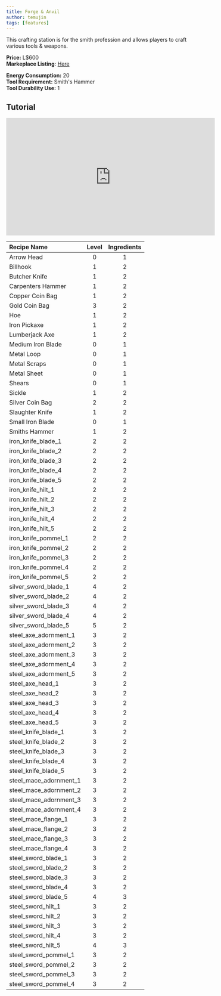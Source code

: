 ```yaml
---
title: Forge & Anvil
author: temujin
tags: [features]
---
```

This crafting station is for the smith profession and allows players to craft various tools & weapons.

**Price:** L$600<br>
**Markeplace Listing**: [Here](https://marketplace.secondlife.com/p/SLC-Craftables-Forge-Anvil/19206753)<br>

**Energy Consumption:** 20<br>
**Tool Requirement:** Smith's Hammer<br>
**Tool Durability Use:** 1

## Tutorial
<iframe width="560" height="315" src="https://www.youtube.com/embed/2fX3t0YLsb4" frameborder="0" allow="accelerometer; autoplay; encrypted-media; gyroscope; picture-in-picture" allowfullscreen></iframe>

| Recipe Name            | Level | Ingredients |
|:-----------------------|:-----:|:-----------:|
| Arrow Head             |   0   |     1       |
| Billhook               |   1   |     2       |
| Butcher Knife          |   1   |     2       |
| Carpenters Hammer      |   1   |     2       |
| Copper Coin Bag        |   1   |     2       |
| Gold Coin Bag          |   3   |     2       |
| Hoe                    |   1   |     2       |
| Iron Pickaxe           |   1   |     2       |
| Lumberjack Axe         |   1   |     2       |
| Medium Iron Blade      |   0   |     1       |
| Metal Loop             |   0   |     1       |
| Metal Scraps           |   0   |     1       |
| Metal Sheet            |   0   |     1       |
| Shears                 |   0   |     1       |
| Sickle                 |   1   |     2       |
| Silver Coin Bag        |   2   |     2       |
| Slaughter Knife        |   1   |     2       |
| Small Iron Blade       |   0   |     1       |
| Smiths Hammer          |   1   |     2       |
| iron_knife_blade_1     |   2   |     2       |
| iron_knife_blade_2     |   2   |     2       |
| iron_knife_blade_3     |   2   |     2       |
| iron_knife_blade_4     |   2   |     2       |
| iron_knife_blade_5     |   2   |     2       |
| iron_knife_hilt_1      |   2   |     2       |
| iron_knife_hilt_2      |   2   |     2       |
| iron_knife_hilt_3      |   2   |     2       |
| iron_knife_hilt_4      |   2   |     2       |
| iron_knife_hilt_5      |   2   |     2       |
| iron_knife_pommel_1    |   2   |     2       |
| iron_knife_pommel_2    |   2   |     2       |
| iron_knife_pommel_3    |   2   |     2       |
| iron_knife_pommel_4    |   2   |     2       |
| iron_knife_pommel_5    |   2   |     2       |
| silver_sword_blade_1   |   4   |     2       |
| silver_sword_blade_2   |   4   |     2       |
| silver_sword_blade_3   |   4   |     2       |
| silver_sword_blade_4   |   4   |     2       |
| silver_sword_blade_5   |   5   |     2       |
| steel_axe_adornment_1  |   3   |     2       |
| steel_axe_adornment_2  |   3   |     2       |
| steel_axe_adornment_3  |   3   |     2       |
| steel_axe_adornment_4  |   3   |     2       |
| steel_axe_adornment_5  |   3   |     2       |
| steel_axe_head_1       |   3   |     2       |
| steel_axe_head_2       |   3   |     2       |
| steel_axe_head_3       |   3   |     2       |
| steel_axe_head_4       |   3   |     2       |
| steel_axe_head_5       |   3   |     2       |
| steel_knife_blade_1    |   3   |     2       |
| steel_knife_blade_2    |   3   |     2       |
| steel_knife_blade_3    |   3   |     2       |
| steel_knife_blade_4    |   3   |     2       |
| steel_knife_blade_5    |   3   |     2       |
| steel_mace_adornment_1 |   3   |     2       |
| steel_mace_adornment_2 |   3   |     2       |
| steel_mace_adornment_3 |   3   |     2       |
| steel_mace_adornment_4 |   3   |     2       |
| steel_mace_flange_1    |   3   |     2       |
| steel_mace_flange_2    |   3   |     2       |
| steel_mace_flange_3    |   3   |     2       |
| steel_mace_flange_4    |   3   |     2       |
| steel_sword_blade_1    |   3   |     2       |
| steel_sword_blade_2    |   3   |     2       |
| steel_sword_blade_3    |   3   |     2       |
| steel_sword_blade_4    |   3   |     2       |
| steel_sword_blade_5    |   4   |     3       |
| steel_sword_hilt_1     |   3   |     2       |
| steel_sword_hilt_2     |   3   |     2       |
| steel_sword_hilt_3     |   3   |     2       |
| steel_sword_hilt_4     |   3   |     2       |
| steel_sword_hilt_5     |   4   |     3       |
| steel_sword_pommel_1   |   3   |     2       |
| steel_sword_pommel_2   |   3   |     2       |
| steel_sword_pommel_3   |   3   |     2       |
| steel_sword_pommel_4   |   3   |     2       |
